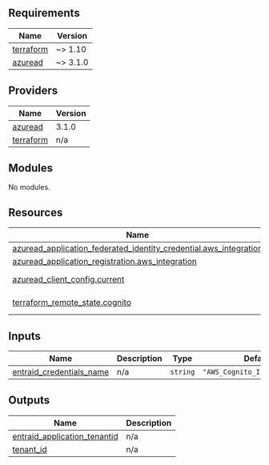 <!-- BEGIN_TF_DOCS -->
## Requirements

| Name | Version |
|------|---------|
| <a name="requirement_terraform"></a> [terraform](#requirement\_terraform) | ~> 1.10 |
| <a name="requirement_azuread"></a> [azuread](#requirement\_azuread) | ~> 3.1.0 |

## Providers

| Name | Version |
|------|---------|
| <a name="provider_azuread"></a> [azuread](#provider\_azuread) | 3.1.0 |
| <a name="provider_terraform"></a> [terraform](#provider\_terraform) | n/a |

## Modules

No modules.

## Resources

| Name | Type |
|------|------|
| [azuread_application_federated_identity_credential.aws_integration](https://registry.terraform.io/providers/hashicorp/azuread/latest/docs/resources/application_federated_identity_credential) | resource |
| [azuread_application_registration.aws_integration](https://registry.terraform.io/providers/hashicorp/azuread/latest/docs/resources/application_registration) | resource |
| [azuread_client_config.current](https://registry.terraform.io/providers/hashicorp/azuread/latest/docs/data-sources/client_config) | data source |
| [terraform_remote_state.cognito](https://registry.terraform.io/providers/hashicorp/terraform/latest/docs/data-sources/remote_state) | data source |

## Inputs

| Name | Description | Type | Default | Required |
|------|-------------|------|---------|:--------:|
| <a name="input_entraid_credentials_name"></a> [entraid\_credentials\_name](#input\_entraid\_credentials\_name) | n/a | `string` | `"AWS_Cognito_Identity_Pool"` | no |

## Outputs

| Name | Description |
|------|-------------|
| <a name="output_entraid_application_tenantid"></a> [entraid\_application\_tenantid](#output\_entraid\_application\_tenantid) | n/a |
| <a name="output_tenant_id"></a> [tenant\_id](#output\_tenant\_id) | n/a |
<!-- END_TF_DOCS -->
